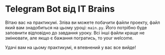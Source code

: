 # Telegram Bot від IT Brains

Вітаю вас на практикумі. Зліва ви можете побачити файли проекту, файл який вам знадобиться на цьому уроці: `main.py`. Його потрібно буде заповнити відповідно до завдання уроку. Всі інші файли краще не змінювати, але якщо є бажання погратись, то your welcome.

Удачі вам на цьому практикумі, я впевнений у вас все вийде!